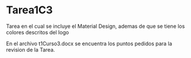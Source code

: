 # Tarea1C3
Tarea en el cual se incluye el Material Design, ademas de que se tiene los colores descritos del logo

En el archivo t1Curso3.docx se encuentra los puntos pedidos para la revision de la Tarea.
